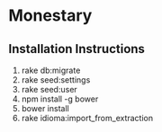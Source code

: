 # Monestary

## Installation Instructions

1. rake db:migrate
2. rake seed:settings
3. rake seed:user
4. npm install -g bower
5. bower install
6. rake idioma:import_from_extraction